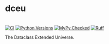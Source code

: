 # dceu
# 
[![CI](https://github.com/msto/dceu/actions/workflows/python_package.yml/badge.svg?branch=main)](https://github.com/msto/dceu/actions/workflows/python_package.yml?query=branch%3Amain)
[![Python Versions](https://img.shields.io/badge/python-3.11_|_3.12-blue)](https://github.com/msto/dceu)
[![MyPy Checked](http://www.mypy-lang.org/static/mypy_badge.svg)](http://mypy-lang.org/)
[![Ruff](https://img.shields.io/endpoint?url=https://raw.githubusercontent.com/astral-sh/ruff/main/assets/badge/v2.json)](https://docs.astral.sh/ruff/)

The Dataclass Extended Universe.


